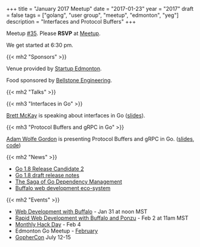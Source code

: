 +++
title = "January 2017 Meetup"
date = "2017-01-23"
year = "2017"
draft = false
tags = ["golang", "user group", "meetup", "edmonton", "yeg"]
description = "Interfaces and Protocol Buffers"
+++

Meetup [#35](https://github.com/edmontongo/presentations/issues/53). Please **RSVP** at [Meetup](https://www.meetup.com/startupedmonton/events/236668791/).

We get started at 6:30 pm.

{{< mh2 "Sponsors" >}}

Venue provided by [Startup Edmonton](https://www.startupedmonton.com/).

Food sponsored by [Bellstone Engineering](https://bellstone.ca/).

{{< mh2 "Talks" >}}

{{< mh3 "Interfaces in Go" >}}

[Brett McKay](https://github.com/mckayb24) is speaking about interfaces in Go ([slides](https://talks.godoc.org/github.com/edmontongo/presentations/2017-01/simple_interface/talk.slide#1)).

{{< mh3 "Protocol Buffers and gRPC in Go" >}}

[Adam Wolfe Gordon](https://github.com/adamwg) is presenting Protocol Buffers and gRPC in Go. ([slides](https://talks.godoc.org/github.com/edmontongo/presentations/2017-01/protobufs-and-grpc/grpc.slide#1), [code](https://github.com/adamwg/proto-example))

{{< mh2 "News" >}}

- [Go 1.8 Release Candidate 2](https://groups.google.com/forum/#!topic/golang-announce/iI13Nx0BP2E)
- [Go 1.8 draft release notes](https://beta.golang.org/doc/go1.8)
- [The Saga of Go Dependency Management](https://blog.gopheracademy.com/advent-2016/saga-go-dependency-management/)
- [Buffalo web development eco-system](http://gobuffalo.io/)

{{< mh2 "Events" >}}

- [Web Development with Buffalo](https://www.bigmarker.com/gopheracademy/Introduction-to-Buffalo-Web-Development-in-Go) - Jan 31 at noon MST
- [Rapid Web Development with Buffalo and Ponzu](https://www.bigmarker.com/gopheracademy/Rapid-Web-Development-with-Buffalo-and-Ponzu) - Feb 2 at 11am MST
- [Monthly Hack Day](https://www.meetup.com/startupedmonton/events/qvnfrlywdbgb/) - Feb 4
- Edmonton Go Meetup - [February](/meetup/2017-02/)
- [GopherCon](https://gophercon.com/) July 12-15
